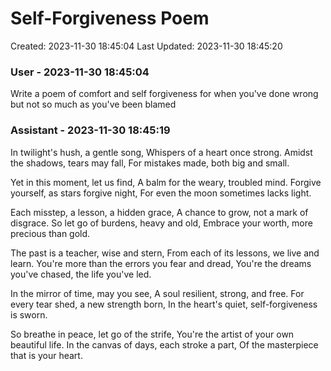 # Self-Forgiveness Poem

Created: 2023-11-30 18:45:04
Last Updated: 2023-11-30 18:45:20

### User - 2023-11-30 18:45:04

Write a poem of comfort and self forgiveness for when you've done wrong but not so much as you've been blamed

### Assistant - 2023-11-30 18:45:19

In twilight's hush, a gentle song,
Whispers of a heart once strong.
Amidst the shadows, tears may fall,
For mistakes made, both big and small.

Yet in this moment, let us find,
A balm for the weary, troubled mind.
Forgive yourself, as stars forgive night,
For even the moon sometimes lacks light.

Each misstep, a lesson, a hidden grace,
A chance to grow, not a mark of disgrace.
So let go of burdens, heavy and old,
Embrace your worth, more precious than gold.

The past is a teacher, wise and stern,
From each of its lessons, we live and learn.
You're more than the errors you fear and dread,
You're the dreams you've chased, the life you've led.

In the mirror of time, may you see,
A soul resilient, strong, and free.
For every tear shed, a new strength born,
In the heart's quiet, self-forgiveness is sworn.

So breathe in peace, let go of the strife,
You're the artist of your own beautiful life.
In the canvas of days, each stroke a part,
Of the masterpiece that is your heart.

